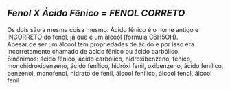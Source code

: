 ## ***Fenol X Ácido Fênico \= FENOL CORRETO***


Os dois são a mesma coisa mesmo. Ácido fênico é o nome antigo e INCORRETO do fenol, já que é um álcool (fórmula C6H5OH).  
Apesar de ser um álcool tem propriedades de ácido e por isso era incorretamente chamado de ácido fênico ou ácido carbólico.   
Sinônimos: ácido fênico, ácido carbólico, hidroxibenzeno, fênico, monohidroxibenzeno, ácido fenílico, hidróxi fenil, oxibenzeno, ácido fenílico, benzenol, monofenol, hidrato de fenil, álcool fenílico, álcool fenol, álcool fenil

